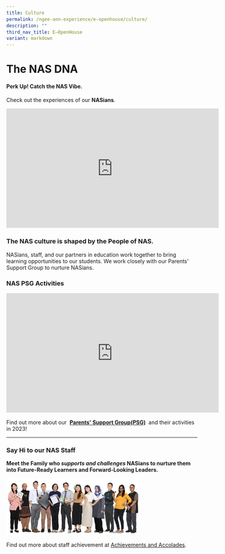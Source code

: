 ```yaml
---
title: Culture
permalink: /ngee-ann-experience/e-openhouse/culture/
description: ""
third_nav_title: E–OpenHouse
variant: markdown
---
```

# The NAS DNA

#### **Perk Up!** Catch the NAS Vibe.

Check out the experiences of our&nbsp;**NASians**.

<iframe width="560" height="315" src="https://www.youtube.com/embed/pFITov7biC8" title="YouTube video player" frameborder="0" allow="accelerometer; autoplay; clipboard-write; encrypted-media; gyroscope; picture-in-picture; web-share" allowfullscreen=""></iframe>

### The NAS culture is shaped by the People of NAS.

NASians, staff, and our partners in education work together to bring learning opportunities to our students. We work closely with our Parents' Support Group to nurture NASians.

### NAS PSG Activities

<iframe allowfullscreen="" allow="accelerometer; autoplay; clipboard-write; encrypted-media; gyroscope; picture-in-picture; web-share" frameborder="0" title="YouTube video player" src="https://www.youtube.com/embed/08Hqcv8gW00?si=30ZunOshaurMARyM" height="315" width="560"></iframe>

Find out more about our&nbsp;&nbsp;**[Parents' Support Group(PSG)](/links-for-parents/parents-support-group-psg)**&nbsp;&nbsp;and their activities in 2023!

  
<hr>

### Say Hi to our NAS Staff

**Meet the Family who&nbsp;_supports and challenges_&nbsp;NASians&nbsp;to nurture them into Future-Ready Learners and Forward-Looking Leaders.**

<img src="/images/Staff.png" style="width:70%">
		 
Find out more about staff achievement at [Achievements and Accolades](/about-us/achievements-and-accolades).